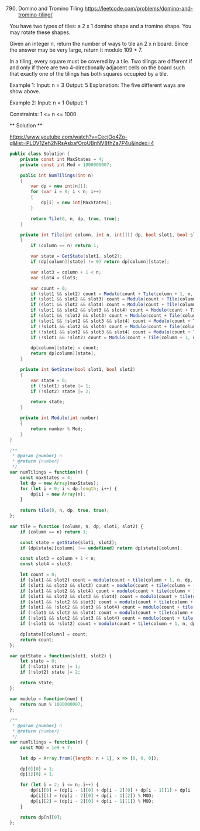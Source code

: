790. Domino and Tromino Tiling
https://leetcode.com/problems/domino-and-tromino-tiling/

You have two types of tiles: a 2 x 1 domino shape and a tromino shape. You may rotate these shapes.

Given an integer n, return the number of ways to tile an 2 x n board. Since the answer may be very large, return it modulo 109 + 7.

In a tiling, every square must be covered by a tile. Two tilings are different if and only if there are two 4-directionally adjacent cells on the board such that exactly one of the tilings has both squares occupied by a tile.

Example 1:
Input: n = 3
Output: 5
Explanation: The five different ways are show above.

Example 2:
Input: n = 1
Output: 1

Constraints:
1 <= n <= 1000

** Solution **

https://www.youtube.com/watch?v=CecjOo4Zo-g&list=PLDV1Zeh2NRsAsbafOroUBnNV8fhZa7P4u&index=4


```C#
public class Solution {
    private const int MaxStates = 4;
    private const int Mod = 1000000007;

    public int NumTilings(int n)
    {
        var dp = new int[n][];
        for (var i = 0; i < n; i++)
        {
            dp[i] = new int[MaxStates];
        }

        return Tile(0, n, dp, true, true);
    }

    private int Tile(int column, int n, int[][] dp, bool slot1, bool slot2)
    {
        if (column == n) return 1;

        var state = GetState(slot1, slot2);
        if (dp[column][state] != 0) return dp[column][state];

        var slot3 = column + 1 < n;
        var slot4 = slot3;

        var count = 0;
        if (slot1 && slot2) count = Modulo(count + Tile(column + 1, n, dp, true, true));
        if (slot1 && slot2 && slot3) count = Modulo(count + Tile(column + 1, n, dp, false, true));
        if (slot1 && slot2 && slot4) count = Modulo(count + Tile(column + 1, n, dp, true, false));
        if (slot1 && slot2 && slot3 && slot4) count = Modulo(count + Tile(column + 1, n, dp, false, false));
        if (slot1 && !slot2 && slot3) count = Modulo(count + Tile(column + 1, n, dp, false, true));
        if (slot1 && !slot2 && slot3 && slot4) count = Modulo(count + Tile(column + 1, n, dp, false, false));
        if (!slot1 && slot2 && slot4) count = Modulo(count + Tile(column + 1, n, dp, true, false));
        if (!slot1 && slot2 && slot3 && slot4) count = Modulo(count + Tile(column + 1, n, dp, false, false));
        if (!slot1 && !slot2) count = Modulo(count + Tile(column + 1, n, dp, true, true));

        dp[column][state] = count;
        return dp[column][state];
    }

    private int GetState(bool slot1, bool slot2)
    {
        var state = 0;
        if (!slot1) state |= 1;
        if (!slot2) state |= 2;

        return state;
    }

    private int Modulo(int number)
    {
        return number % Mod;
    }
}
```

```JavaScript
/**
 * @param {number} n
 * @return {number}
 */
var numTilings = function(n) {
	const maxStates = 4;
	let dp = new Array(maxStates);
	for (let i = 0; i < dp.length; i++) {
		dp[i] = new Array(n);
	}
	
    return tile(0, n, dp, true, true);
};

var tile = function (column, n, dp, slot1, slot2) {
	if (column == n) return 1;

	const state = getState(slot1, slot2);
	if (dp[state][column] !== undefined) return dp[state][column];

	const slot3 = column + 1 < n;
	const slot4 = slot3;

	let count = 0;
	if (slot1 && slot2) count = modulo(count + tile(column + 1, n, dp, true, true));
	if (slot1 && slot2 && slot3) count = modulo(count + tile(column + 1, n, dp, false, true));
	if (slot1 && slot2 && slot4) count = modulo(count + tile(column + 1, n, dp, true, false));
	if (slot1 && slot2 && slot3 && slot4) count = modulo(count + tile(column + 1, n, dp, false, false));
	if (slot1 && !slot2 && slot3) count = modulo(count + tile(column + 1, n, dp, false, true));
	if (slot1 && !slot2 && slot3 && slot4) count = modulo(count + tile(column + 1, n, dp, false, false));
	if (!slot1 && slot2 && slot4) count = modulo(count + tile(column + 1, n, dp, true, false));
	if (!slot1 && slot2 && slot3 && slot4) count = modulo(count + tile(column + 1, n, dp, false, false));
	if (!slot1 && !slot2) count = modulo(count + tile(column + 1, n, dp, true, true));

	dp[state][column] = count;
	return count;
};

var getState = function(slot1, slot2) {
	let state = 0;
	if (!slot1) state |= 1;
	if (!slot2) state |= 2;

	return state;
};

var modulo = function(num) {
	return num % 1000000007;
};
```

```JavaScript
/**
 * @param {number} n
 * @return {number}
 */
var numTilings = function(n) {
    const MOD = 1e9 + 7;

    let dp = Array.from({length: n + 1}, x => [0, 0, 0]);

    dp[0][0] = 1;
    dp[1][0] = 1;

    for (let i = 2; i <= n; i++) {
        dp[i][0] = (dp[i - 1][0] + dp[i - 2][0] + dp[i - 1][1] + dp[i - 1][2]) % MOD;
        dp[i][1] = (dp[i - 2][0] + dp[i - 1][2]) % MOD;
        dp[i][2] = (dp[i - 2][0] + dp[i - 1][1]) % MOD;
    }

    return dp[n][0];
};
```